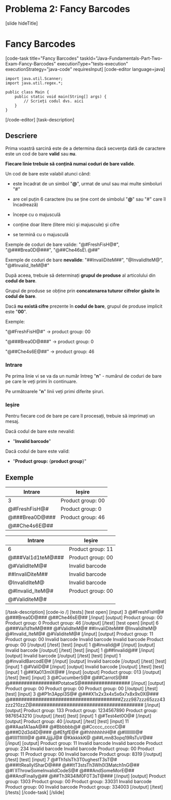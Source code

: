 # Problema 2: Fancy Barcodes
[slide hideTitle]
# Fancy Barcodes
[code-task title="Fancy Barcodes" taskId="Java-Fundamentals-Part-Two-Exam-Fancy-Barcodes" executionType="tests-execution" executionStrategy="java-code" requiresInput]
[code-editor language=java]
```
import java.util.Scanner;
import java.util.regex.*;

public class Main {
    public static void main(String[] args) {
        // Scrieți codul dvs. aici
    }
}
```
[/code-editor]
[task-description]
## Descriere

Prima voastră sarcină este de a determina dacă secvența dată de caractere este un cod de bare **valid** sau **nu**.

**Fiecare linie trebuie să conțină numai coduri de bare valide**.

Un cod de bare este valabil atunci când:

- este încadrat de un simbol "**@**", urmat de unul sau mai multe simboluri "\#"

- are cel puțin 6 caractere (nu se ține cont de simbolul "**@**" sau "\#" care îl încadrează)

- începe cu o majusculă

- conține doar litere (litere mici și majuscule) și cifre

- se termină cu o majusculă

Exemple de coduri de bare valide: "\@\#FreshFisH\@\#", "\@\#\#\#Brea0D\@\#\#\#", "\@\#\#Che46sE\ @\#\#"

Exemple de coduri de bare **nevalide**: "\#\#InvaliDiteM\#\#", "\@InvalidIteM\@", "\@\#Invalid_IteM\@\#"

După aceea, trebuie să determinați **grupul de produse** al articolului din **codul de bare**.

Grupul de produse se obține prin **concatenarea tuturor cifrelor găsite în codul de bare**.

Dacă **nu există cifre** prezente în **codul de bare**, grupul de produse implicit este "**00**".

Exemple:

"\@\#FreshFisH\@\#" \-\> product group: 00

"\@\#\#\#Brea0D\@\#\#\#" \-\> product group: 0

"\@\#\#Che4s6E\@\#\#" \-\> product group: 46

### Intrare

Pe prima linie vi se va da un număr întreg "**n**" - numărul de coduri de bare pe care le veți primi în continuare.

Pe următoarele "**n**" linii veți primi diferite șiruri.

### Ieșire

Pentru fiecare cod de bare pe care îl procesați, trebuie să imprimați un mesaj.

Dacă codul de bare este nevalid:

- "**Invalid barcode**"

Dacă codul de bare este valid:

- "**Product group:** \{**product group**\}"


## Exemple
| **Intrare** | **Ieșire** |
| --- | --- |
| 3 | Product group: 00 |
| @\#FreshFisH@\# | Product group: 0 |
| @\#\#\#Brea0D@\#\#\# | Product group: 46 |
| @\#\#Che4s6E@\#\# |  |


| **Intrare** | **Ieșire** |
| --- | --- |
| 6 | Product group: 11 |
| @\#\#\#Val1d1teM@\#\#\# | Product group: 00 |
| @\#ValidIteM@\# | Invalid barcode |
| \#\#InvaliDiteM\#\# | Invalid barcode |
| @InvalidIteM@ | Invalid barcode |
| @\#Invalid_IteM@\# | Product group: 00 |
| @\#ValiditeM@\# |  |

[/task-description]
[code-io /]
[tests]
[test open]
[input]
3
@\#FreshFisH@\#
@\#\#\#Brea0D@\#\#\#
@\#\#Che46sE@\#\#
[/input]
[output]
Product group: 00
Product group: 0
Product group: 46
[/output]
[/test]
[test open]
[input]
6
@\#\#\#Val1d1teM@\#\#\#
@\#ValidIteM@\#
\#\#InvaliDiteM\#\#
@InvalidIteM@
@\#Invalid_IteM@\#
@\#ValiditeM@\#
[/input]
[output]
Product group: 11
Product group: 00
Invalid barcode
Invalid barcode
Invalid barcode
Product group: 00
[/output]
[/test]
[test]
[input]
1
@\#invalid@\#
[/input]
[output]
Invalid barcode
[/output]
[/test]
[test]
[input]
1
@\#\#Invalid@\#\#
[/input]
[output]
Invalid barcode
[/output]
[/test]
[test]
[input]
1
@\#invalidBarcodE@\#
[/input]
[output]
Invalid barcode
[/output]
[/test]
[test]
[input]
1
@\#ValiD@\#
[/input]
[output]
Invalid barcode
[/output]
[/test]
[test]
[input]
1
@\#\#Xa013mlX@\#\#
[/input]
[output]
Product group: 013
[/output]
[/test]
[test]
[input]
3
@\#CucumberS@\#
@\#\#CarrotS@\#\#
@\#\#\#\#\#\#\#\#\#\#\#\#\#\#\#\#\#PotatoeS@\#\#\#\#\#\#\#\#\#\#\#\#\#\#\#\#\#
[/input]
[output]
Product group: 00
Product group: 00
Product group: 00
[/output]
[/test]
[test]
[input]
3
@\#P1n3Appl3S@\#
@\#\#\#X1x2x3x4x5x6x7x8x9x0X@\#\#\#
@\#\#\#\#\#\#\#\#\#\#\#\#\#\#\#\#\#\#\#\#\#\#\#\#\#\#\#\#\#\#\#\#\#\#\#\#\#\#\#Zzzz987zzz65zzz43zzz210zzZ@\#\#\#\#\#\#\#\#\#\#\#\#\#\#\#\#\#\#\#\#\#\#\#\#\#\#\#\#\#\#\#\#\#\#\#\#\#\#\#
[/input]
[output]
Product group: 133
Product group: 1234567890
Product group: 9876543210
[/output]
[/test]
[test]
[input]
1
@\#Test4et0O@\#
[/input]
[output]
Product group: 40
[/output]
[/test]
[test]
[input]
11
@\#\#Aaa1A1aaA@\#\#
@\#Bbbbbb@\#
@\#Ccccc_ccccC@\#
@\#\#\#D2d3d4D@\#\#\#
@\#EfgfE@\#
@\#hhhhhhhH@\#
@\#IIIIIIIII@\#
@\#IIII11IIIII@\#
@\#\#JjjjjJ@\#
@KkkkkkK@
@\#\#Lmn83opq19RsTuV@\#\#
[/input]
[output]
Product group: 11
Invalid barcode
Invalid barcode
Product group: 234
Invalid barcode
Invalid barcode
Product group: 00
Product group: 11
Product group: 00
Invalid barcode
Product group: 8319
[/output]
[/test]
[test]
[input]
7
@\#Th1sIsTh3T0ughestT3sT@\#
@\#\#\#ItReallyISharD@\#\#\#
@\#\#ItT3stsTh3Wh0l3Match1nG@\#\#
@\#I`llThrowSomeInvalidCodeS@\#
@\#\#\#AndSomeMorE@\#\#
@\#\#AndFinally@\#\#
@\#\#Th3R34lM0F0T3sT@\#\#\#
[/input]
[output]
Product group: 1303
Product group: 00
Product group: 33031
Invalid barcode
Product group: 00
Invalid barcode
Product group: 334003
[/output]
[/test]
[/tests]
[/code-task]
[/slide]
